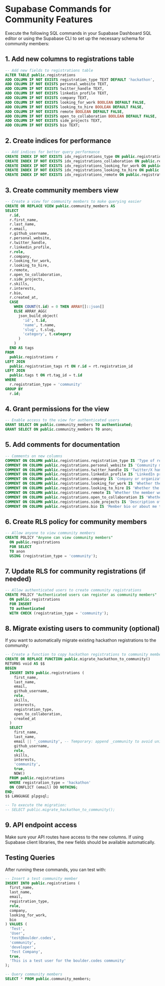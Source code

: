 # Supabase Commands for Community Features

Execute the following SQL commands in your Supabase Dashboard SQL editor or using the Supabase CLI to set up the necessary schema for community members:

## 1. Add new columns to registrations table

```sql
-- Add new fields to registrations table
ALTER TABLE public.registrations 
ADD COLUMN IF NOT EXISTS registration_type TEXT DEFAULT 'hackathon',
ADD COLUMN IF NOT EXISTS personal_website TEXT,
ADD COLUMN IF NOT EXISTS twitter_handle TEXT,
ADD COLUMN IF NOT EXISTS linkedin_profile TEXT,
ADD COLUMN IF NOT EXISTS company TEXT,
ADD COLUMN IF NOT EXISTS looking_for_work BOOLEAN DEFAULT FALSE,
ADD COLUMN IF NOT EXISTS looking_to_hire BOOLEAN DEFAULT FALSE,
ADD COLUMN IF NOT EXISTS remote BOOLEAN DEFAULT FALSE,
ADD COLUMN IF NOT EXISTS open_to_collaboration BOOLEAN DEFAULT FALSE,
ADD COLUMN IF NOT EXISTS side_projects TEXT,
ADD COLUMN IF NOT EXISTS bio TEXT;
```

## 2. Create indices for performance

```sql
-- Add indices for better query performance
CREATE INDEX IF NOT EXISTS idx_registrations_type ON public.registrations(registration_type);
CREATE INDEX IF NOT EXISTS idx_registrations_collaboration ON public.registrations(open_to_collaboration) WHERE open_to_collaboration = TRUE;
CREATE INDEX IF NOT EXISTS idx_registrations_looking_for_work ON public.registrations(looking_for_work) WHERE looking_for_work = TRUE;
CREATE INDEX IF NOT EXISTS idx_registrations_looking_to_hire ON public.registrations(looking_to_hire) WHERE looking_to_hire = TRUE;
CREATE INDEX IF NOT EXISTS idx_registrations_remote ON public.registrations(remote) WHERE remote = TRUE;
```

## 3. Create community members view

```sql
-- Create a view for community members to make querying easier
CREATE OR REPLACE VIEW public.community_members AS
SELECT 
  r.id,
  r.first_name,
  r.last_name,
  r.email,
  r.github_username,
  r.personal_website,
  r.twitter_handle,
  r.linkedin_profile,
  r.role,
  r.company,
  r.looking_for_work,
  r.looking_to_hire,
  r.remote,
  r.open_to_collaboration,
  r.side_projects,
  r.skills,
  r.interests,
  r.bio,
  r.created_at,
  CASE 
    WHEN COUNT(t.id) = 0 THEN ARRAY[]::json[]
    ELSE ARRAY_AGG(
      json_build_object(
        'id', t.id, 
        'name', t.name, 
        'slug', t.slug, 
        'category', t.category
      )
    )
  END AS tags
FROM 
  public.registrations r
LEFT JOIN 
  public.registration_tags rt ON r.id = rt.registration_id
LEFT JOIN 
  public.tags t ON rt.tag_id = t.id
WHERE 
  r.registration_type = 'community'
GROUP BY 
  r.id;
```

## 4. Grant permissions for the view

```sql
-- Enable access to the view for authenticated users
GRANT SELECT ON public.community_members TO authenticated;
GRANT SELECT ON public.community_members TO anon;
```

## 5. Add comments for documentation

```sql
-- Comments on new columns
COMMENT ON COLUMN public.registrations.registration_type IS 'Type of registration: hackathon or community';
COMMENT ON COLUMN public.registrations.personal_website IS 'Community member personal website URL';
COMMENT ON COLUMN public.registrations.twitter_handle IS 'Twitter/X handle (without @)';
COMMENT ON COLUMN public.registrations.linkedin_profile IS 'LinkedIn profile URL';
COMMENT ON COLUMN public.registrations.company IS 'Company or organization the member belongs to';
COMMENT ON COLUMN public.registrations.looking_for_work IS 'Whether the member is open to job opportunities';
COMMENT ON COLUMN public.registrations.looking_to_hire IS 'Whether the member is hiring/recruiting';
COMMENT ON COLUMN public.registrations.remote IS 'Whether the member works remotely';
COMMENT ON COLUMN public.registrations.open_to_collaboration IS 'Whether the member is open to collaborating on side projects';
COMMENT ON COLUMN public.registrations.side_projects IS 'Description of side projects and collaboration interests';
COMMENT ON COLUMN public.registrations.bio IS 'Member bio or about me text';
```

## 6. Create RLS policy for community members

```sql
-- Allow anyone to view community members
CREATE POLICY "Anyone can view community members" 
  ON public.registrations 
  FOR SELECT 
  TO anon
  USING (registration_type = 'community');
```

## 7. Update RLS for community registrations (if needed)

```sql
-- Allow authenticated users to create community registrations
CREATE POLICY "Authenticated users can register as community members" 
  ON public.registrations 
  FOR INSERT 
  TO authenticated 
  WITH CHECK (registration_type = 'community');
```

## 8. Migrate existing users to community (optional)

If you want to automatically migrate existing hackathon registrations to the community:

```sql
-- Create a function to copy hackathon registrations to community members
CREATE OR REPLACE FUNCTION public.migrate_hackathon_to_community()
RETURNS void AS $$
BEGIN
  INSERT INTO public.registrations (
    first_name,
    last_name,
    email,
    github_username,
    role,
    skills,
    interests,
    registration_type,
    open_to_collaboration,
    created_at
  )
  SELECT 
    first_name,
    last_name,
    email || '_community', -- Temporary: append _community to avoid unique constraint
    github_username,
    role,
    skills,
    interests,
    'community',
    true,
    NOW()
  FROM public.registrations
  WHERE registration_type = 'hackathon'
  ON CONFLICT (email) DO NOTHING;
END;
$$ LANGUAGE plpgsql;

-- To execute the migration:
-- SELECT public.migrate_hackathon_to_community();
```

## 9. API endpoint access

Make sure your API routes have access to the new columns. If using Supabase client libraries, the new fields should be available automatically.

## Testing Queries

After running these commands, you can test with:

```sql
-- Insert a test community member
INSERT INTO public.registrations (
  first_name, 
  last_name, 
  email, 
  registration_type,
  role,
  company,
  looking_for_work,
  bio
) VALUES (
  'Test',
  'User',
  'test@boulder.codes',
  'community',
  'developer',
  'Test Company',
  true,
  'This is a test user for the boulder.codes community'
);

-- Query community members
SELECT * FROM public.community_members;
```